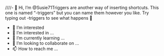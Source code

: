 ////- 👋 Hi, I’m @Susie71Triggers are another way of inserting shortcuts. This one is named “-triggers” but you can name them however you like. Try typing out -triggers to see what happens 🔮

- 👀 I’m interested
- 👀 I’m interested in ...
- 🌱 I’m currently learning ...
- 💞️ I’m looking to collaborate on ...
- 📫 How to reach me ...

<!---
Susie71/Susie71 is a ✨ special ✨ repository because its `README.md` (this file) appears on your GitHub profile.
You can click the Preview link to take a look at your changes.
--->
